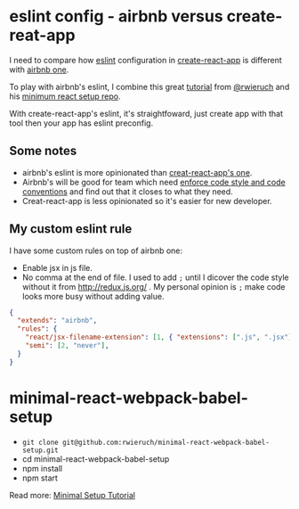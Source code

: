# eslint config - airbnb versus create-reat-app
I need to compare how [eslint](http://eslint.org) configuration in [create-react-app](https://github.com/facebookincubator/create-react-app/tree/master/packages/eslint-config-react-app) is different with [airbnb one](https://github.com/airbnb/javascript/tree/master/packages/eslint-config-airbnb/rules).

To play with airbnb's eslint, I combine this great [tutorial](https://robinwieruch.de/react-eslint-webpack-babel/) from [@rwieruch](https://github.com/rwieruch) and his [minimum react setup repo](https://github.com/rwieruch/minimal-react-webpack-babel-setup).

With create-react-app's eslint, it's straightfoward, just create app with that tool then your app has eslint preconfig.

## Some notes
- airbnb's eslint is more opinionated than [creat-react-app's one](https://github.com/facebookincubator/create-react-app/blob/master/packages/eslint-config-react-app/index.js#L10). 
- Airbnb's will be good for team which need [enforce code style and code conventions](https://github.com/facebookincubator/create-react-app/issues/205) and find out that it closes to what they need.
- Creat-react-app is less opinionated so it's easier for new developer.

## My custom eslint rule
I have some custom rules on top of airbnb one:

- Enable jsx in js file.
- No comma at the end of file. I used to add `;` until I dicover the code style without it from http://redux.js.org/ . My personal opinion is `;` make code looks more busy without adding value.

```json
{
  "extends": "airbnb",
  "rules": {
    "react/jsx-filename-extension": [1, { "extensions": [".js", ".jsx"] }],
    "semi": [2, "never"],
  }
}
```

# minimal-react-webpack-babel-setup

* `git clone git@github.com:rwieruch/minimal-react-webpack-babel-setup.git`
* cd minimal-react-webpack-babel-setup
* npm install
* npm start

Read more: [Minimal Setup Tutorial](https://www.robinwieruch.de/minimal-react-webpack-babel-setup/)